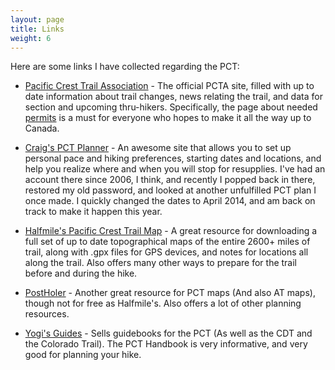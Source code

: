 ```yaml
---
layout: page
title: Links
weight: 6
---
```


Here are some links I have collected regarding the PCT:

* [Pacific Crest Trail Association] - The official PCTA site, filled with up to
  date information about trail changes, news relating the trail, and data for
  section and upcoming thru-hikers. Specifically, the page about needed
  [permits] is a must for everyone who hopes to make it all the way up to
  Canada.

* [Craig's PCT Planner] - An awesome site that allows you to set up personal
  pace and hiking preferences, starting dates and locations, and help you
  realize where and when you will stop for resupplies. I've had an account there
  since 2006, I think, and recently I popped back in there, restored my old
  password, and looked at another unfulfilled PCT plan I once made. I quickly
  changed the dates to April 2014, and am back on track to make it happen this
  year.

* [Halfmile's Pacific Crest Trail Map] - A great resource for downloading a full
  set of up to date topographical maps of the entire 2600+ miles of trail, along
  with .gpx files for GPS devices, and notes for locations all along the trail.
  Also offers many other ways to prepare for the trail before and during the
  hike.

* [PostHoler] - Another great resource for PCT maps (And also AT maps), though
  not for free as Halfmile's. Also offers a lot of other planning resources.

* [Yogi's Guides] - Sells guidebooks for the PCT (As well as the CDT and the
  Colorado Trail). The PCT Handbook is very informative, and very good for
  planning your hike.

[pacific crest trail association]: http://www.pcta.org/
[permits]: http://www.pcta.org/discover-the-trail/permits/
[craig's pct planner]: http://www.pctplanner.com/
[halfmile's pacific crest trail map]: http://www.pctmap.net/
[postholer]: http://postholer.com/
[yogi's guides]: http://www.yogisbooks.com/
